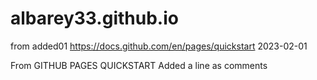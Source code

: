# albarey33.github.io
from added01 https://docs.github.com/en/pages/quickstart 2023-02-01

From GITHUB PAGES QUICKSTART 
Added a line as comments
